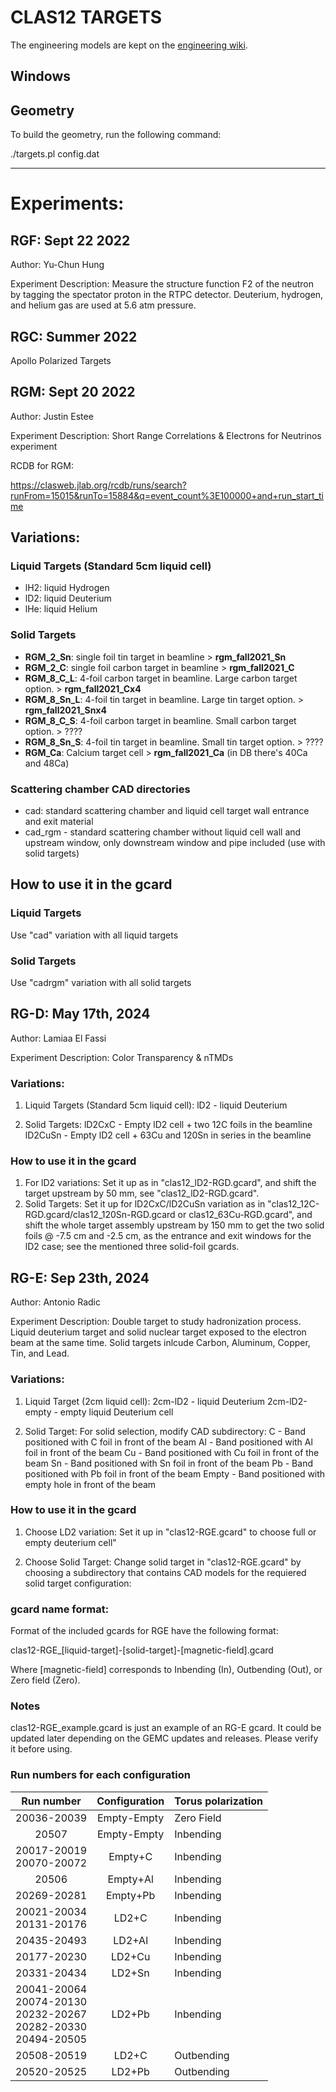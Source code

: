 
# CLAS12 TARGETS

The engineering models are kept on 
the [engineering wiki](https://wiki.jlab.org/Hall-B/engineering/hallb_eng_wiki/index.php/Main_Page).


## Windows


## Geometry

To build the geometry, run the following command:

./targets.pl config.dat

---

# Experiments:


## RGF: Sept 22 2022

Author: Yu-Chun Hung

Experiment Description: Measure the structure function F2 of the neutron by 
tagging the spectator proton in the RTPC detector. Deuterium, hydrogen, and helium gas are used at 5.6 atm pressure.


## RGC: Summer 2022

Apollo Polarized Targets

## RGM: Sept 20 2022

Author: Justin Estee

Experiment Description: Short Range Correlations & Electrons for Neutrinos experiment 

RCDB for RGM: 

https://clasweb.jlab.org/rcdb/runs/search?runFrom=15015&runTo=15884&q=event_count%3E100000+and+run_start_time


## Variations: 

### Liquid Targets (Standard 5cm liquid cell)

- lH2: liquid Hydrogen
- lD2: liquid Deuterium
- lHe: liquid Helium

### Solid Targets

- **RGM_2_Sn**: single foil tin target in beamline > **rgm_fall2021_Sn**
- **RGM_2_C**: single foil carbon target in beamline > **rgm_fall2021_C**
- **RGM_8_C_L**: 4-foil carbon target in beamline. Large carbon target option. > **rgm_fall2021_Cx4**
- **RGM_8_Sn_L**: 4-foil tin target in beamline. Large tin target option. > **rgm_fall2021_Snx4**
- **RGM_8_C_S**: 4-foil carbon target in beamline. Small carbon target option. > ???? 
- **RGM_8_Sn_S**: 4-foil tin target in beamline. Small tin target option. > ????
- **RGM_Ca**: Calcium target cell > **rgm_fall2021_Ca** (in DB there's 40Ca and 48Ca)

### Scattering chamber CAD directories

- cad: standard scattering chamber and liquid cell target wall entrance and exit material
- cad_rgm - standard scattering chamber without liquid cell wall and upstream window, only downstream window and pipe included (use with solid targets)


## How to use it in the gcard
### Liquid Targets
Use "cad" variation with all liquid targets
<detector name="experiments/clas12/targets/cad/"   factory="CAD"/>
<detector name="experiments/clas12/targets/target" factory="TEXT" variation="rga_spring2019"/>

### Solid Targets

Use "cadrgm" variation with all solid targets
<detector name="experiments/clas12/targets/cadrgm/"   factory="CAD"/>
<detector name="experiments/clas12/targets/target" factory="TEXT" variation="rgm_fall2021_C"/>


## RG-D: May 17th, 2024

Author: Lamiaa El Fassi

Experiment Description: Color Transparency & nTMDs

### Variations: 
1. Liquid Targets (Standard 5cm liquid cell):
lD2 - liquid Deuterium

2. Solid Targets:
lD2CxC - Empty lD2 cell + two 12C foils in the beamline
lD2CuSn - Empty lD2 cell + 63Cu and 120Sn in series in the beamline

### How to use it in the gcard
1. For lD2 variations:
Set it up as in "clas12_lD2-RGD.gcard", and
shift the target upstream by 50 mm, see  "clas12_lD2-RGD.gcard".
2. Solid Targets:
Set it up for lD2CxC/lD2CuSn variation as in "clas12_12C-RGD.gcard/clas12_120Sn-RGD.gcard or clas12_63Cu-RGD.gcard", and 
shift the whole target assembly upstream by 150 mm to get the two solid foils @ -7.5 cm and -2.5 cm, as the entrance and exit windows for the lD2 case; see the mentioned three solid-foil gcards.
<detector name="target">    <position x="0.0*cm"  y="0.0*cm"  z="-15.0*cm"  />  </detector>

## RG-E: Sep 23th, 2024

Author: Antonio Radic

Experiment Description: Double target to study hadronization process. Liquid deuterium target and solid nuclear target exposed to the electron beam at the same time.
Solid targets inlcude Carbon, Aluminum, Copper, Tin, and Lead.

### Variations: 
1. Liquid Target (2cm liquid cell):
2cm-lD2 - liquid Deuterium
2cm-lD2-empty - empty liquid Deuterium cell

2. Solid Target:
For solid selection, modify CAD subdirectory:
C - Band positioned with C foil in front of the beam
Al - Band positioned with Al foil in front of the beam
Cu - Band positioned with Cu foil in front of the beam
Sn - Band positioned with Sn foil in front of the beam
Pb - Band positioned with Pb foil in front of the beam
Empty - Band positioned with empty hole in front of the beam

### How to use it in the gcard
1. Choose LD2 variation:
Set it up in "clas12-RGE.gcard" to choose full or empty deuterium cell"
<detector name="experiments/clas12/targets/target"         factory="TEXT" variation="2cm-lD2"/>

2. Choose Solid Target:
Change solid target in "clas12-RGE.gcard" by choosing a subdirectory that contains CAD models for the requiered solid target configuration:
<detector name="experiments/clas12/targets/rge-dt/C/"  factory="CAD"/>

### gcard name format:
Format of the included gcards for RGE have the following format:

clas12-RGE_[liquid-target]-[solid-target]-[magnetic-field].gcard

Where [magnetic-field] corresponds to Inbending (In), Outbending (Out), or Zero field (Zero).

### Notes
clas12-RGE_example.gcard is just an example of an RG-E gcard. It could be updated later depending on the GEMC updates and releases. Please verify it before using.

### Run numbers for each configuration
| Run number  | Configuration | Torus polarization |
| :--------: | :-----------: |:-----------|
20036-20039 | Empty-Empty | Zero Field
20507| Empty-Empty | Inbending
20017-20019<br>20070-20072 | Empty+C | Inbending
20506|Empty+Al|Inbending
20269-20281|Empty+Pb|Inbending
20021-20034<br>20131-20176<br> | LD2+C | Inbending
20435-20493|LD2+Al|Inbending
20177-20230| LD2+Cu | Inbending
20331-20434|LD2+Sn| Inbending
20041-20064<br>20074-20130<br>20232-20267<br>20282-20330<br>20494-20505 | LD2+Pb | Inbending
20508-20519|LD2+C|Outbending
20520-20525|LD2+Pb|Outbending




